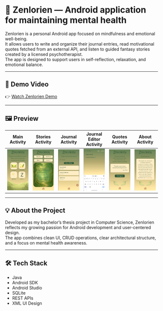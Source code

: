 # 🌿 Zenlorien — Android application for maintaining mental health
Zenlorien is a personal Android app focused on mindfulness and emotional well-being.  
It allows users to write and organize their journal entries, read motivational quotes fetched from an external API, and listen to guided fantasy stories created by a licensed psychotherapist.  
The app is designed to support users in self-reflection, relaxation, and emotional balance.

---

## 🎥 Demo Video
👉 [Watch Zenlorien Demo](https://streamable.com/odgdnl)

---

## 🖼️ Preview
| Main Activity | Stories Activity | Journal Activity | Journal Editor Activity | Quotes Activity | About Activity |
|---------------|------------------|------------------|-------------------------|-----------------|----------------|
| ![Main Activity](https://github.com/EmilijaPejovic/Zenlorien-Demo/blob/main/MainActivity.png) | ![Stories Activity](https://github.com/EmilijaPejovic/Zenlorien-Demo/blob/main/StoriesActivity.png) | ![Journal Activity](https://github.com/EmilijaPejovic/Zenlorien-Demo/blob/main/JournalActivity.png) | ![Journal Editor Activity](https://github.com/EmilijaPejovic/Zenlorien-Demo/blob/main/JournalEditorActivity.png) | ![Quotes Activity](https://github.com/EmilijaPejovic/Zenlorien-Demo/blob/main/QuotesActivity.png) | ![About Activity](https://github.com/EmilijaPejovic/Zenlorien-Demo/blob/main/AboutActivity.png) |

---

## 💡 About the Project
Developed as my bachelor’s thesis project in Computer Science, Zenlorien reflects my growing passion for Android development and user-centered design.  
The app combines clean UI, CRUD operations, clear architectural structure, and a focus on mental health awareness.

---

## 🛠️ Tech Stack
- Java  
- Android SDK  
- Android Studio  
- SQLite  
- REST APIs  
- XML UI Design
